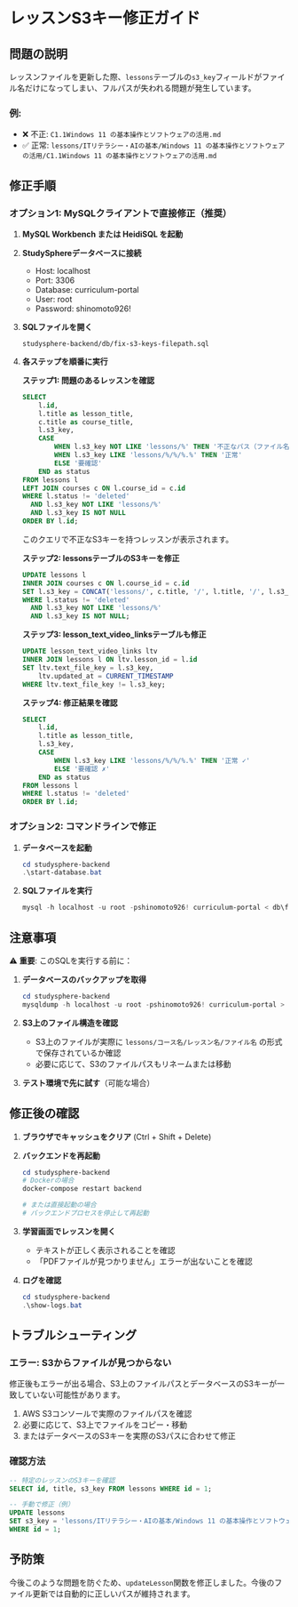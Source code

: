 # レッスンS3キー修正ガイド

## 問題の説明

レッスンファイルを更新した際、`lessons`テーブルの`s3_key`フィールドがファイル名だけになってしまい、フルパスが失われる問題が発生しています。

### 例:
- ❌ 不正: `C1.1Windows 11 の基本操作とソフトウェアの活用.md`
- ✅ 正常: `lessons/ITリテラシー・AIの基本/Windows 11 の基本操作とソフトウェアの活用/C1.1Windows 11 の基本操作とソフトウェアの活用.md`

## 修正手順

### オプション1: MySQLクライアントで直接修正（推奨）

1. **MySQL Workbench または HeidiSQL を起動**

2. **StudySphereデータベースに接続**
   - Host: localhost
   - Port: 3306
   - Database: curriculum-portal
   - User: root
   - Password: shinomoto926!

3. **SQLファイルを開く**
   ```
   studysphere-backend/db/fix-s3-keys-filepath.sql
   ```

4. **各ステップを順番に実行**

   **ステップ1: 問題のあるレッスンを確認**
   ```sql
   SELECT 
       l.id,
       l.title as lesson_title,
       c.title as course_title,
       l.s3_key,
       CASE 
           WHEN l.s3_key NOT LIKE 'lessons/%' THEN '不正なパス（ファイル名のみ）'
           WHEN l.s3_key LIKE 'lessons/%/%/%.%' THEN '正常'
           ELSE '要確認'
       END as status
   FROM lessons l
   LEFT JOIN courses c ON l.course_id = c.id
   WHERE l.status != 'deleted'
     AND l.s3_key NOT LIKE 'lessons/%'
     AND l.s3_key IS NOT NULL
   ORDER BY l.id;
   ```
   
   このクエリで不正なS3キーを持つレッスンが表示されます。

   **ステップ2: lessonsテーブルのS3キーを修正**
   ```sql
   UPDATE lessons l
   INNER JOIN courses c ON l.course_id = c.id
   SET l.s3_key = CONCAT('lessons/', c.title, '/', l.title, '/', l.s3_key)
   WHERE l.status != 'deleted'
     AND l.s3_key NOT LIKE 'lessons/%'
     AND l.s3_key IS NOT NULL;
   ```

   **ステップ3: lesson_text_video_linksテーブルも修正**
   ```sql
   UPDATE lesson_text_video_links ltv
   INNER JOIN lessons l ON ltv.lesson_id = l.id
   SET ltv.text_file_key = l.s3_key,
       ltv.updated_at = CURRENT_TIMESTAMP
   WHERE ltv.text_file_key != l.s3_key;
   ```

   **ステップ4: 修正結果を確認**
   ```sql
   SELECT 
       l.id,
       l.title as lesson_title,
       l.s3_key,
       CASE 
           WHEN l.s3_key LIKE 'lessons/%/%/%.%' THEN '正常 ✓'
           ELSE '要確認 ✗'
       END as status
   FROM lessons l
   WHERE l.status != 'deleted'
   ORDER BY l.id;
   ```

### オプション2: コマンドラインで修正

1. **データベースを起動**
   ```powershell
   cd studysphere-backend
   .\start-database.bat
   ```

2. **SQLファイルを実行**
   ```powershell
   mysql -h localhost -u root -pshinomoto926! curriculum-portal < db\fix-s3-keys-filepath.sql
   ```

## 注意事項

⚠️ **重要**: このSQLを実行する前に：

1. **データベースのバックアップを取得**
   ```powershell
   cd studysphere-backend
   mysqldump -h localhost -u root -pshinomoto926! curriculum-portal > backup_before_s3_fix.sql
   ```

2. **S3上のファイル構造を確認**
   - S3上のファイルが実際に `lessons/コース名/レッスン名/ファイル名` の形式で保存されているか確認
   - 必要に応じて、S3のファイルパスもリネームまたは移動

3. **テスト環境で先に試す**（可能な場合）

## 修正後の確認

1. **ブラウザでキャッシュをクリア** (Ctrl + Shift + Delete)

2. **バックエンドを再起動**
   ```powershell
   cd studysphere-backend
   # Dockerの場合
   docker-compose restart backend
   
   # または直接起動の場合
   # バックエンドプロセスを停止して再起動
   ```

3. **学習画面でレッスンを開く**
   - テキストが正しく表示されることを確認
   - 「PDFファイルが見つかりません」エラーが出ないことを確認

4. **ログを確認**
   ```powershell
   cd studysphere-backend
   .\show-logs.bat
   ```

## トラブルシューティング

### エラー: S3からファイルが見つからない

修正後もエラーが出る場合、S3上のファイルパスとデータベースのS3キーが一致していない可能性があります。

1. AWS S3コンソールで実際のファイルパスを確認
2. 必要に応じて、S3上でファイルをコピー・移動
3. またはデータベースのS3キーを実際のS3パスに合わせて修正

### 確認方法

```sql
-- 特定のレッスンのS3キーを確認
SELECT id, title, s3_key FROM lessons WHERE id = 1;

-- 手動で修正（例）
UPDATE lessons 
SET s3_key = 'lessons/ITリテラシー・AIの基本/Windows 11 の基本操作とソフトウェアの活用/C1.1Windows 11 の基本操作とソフトウェアの活用.md'
WHERE id = 1;
```

## 予防策

今後このような問題を防ぐため、`updateLesson`関数を修正しました。今後のファイル更新では自動的に正しいパスが維持されます。

